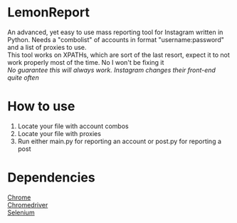 # LemonReport
An advanced, yet easy to use mass reporting tool for Instagram written in Python. Needs a "combolist" of accounts in format "username:password" and a list of proxies to use.<br>
This tool works on XPATHs, which are sort of the last resort, expect it to not work properly most of the time. No I won't be fixing it<br>
<i>No guarantee this will always work. Instagram changes their front-end quite often</i>
# How to use
1. Locate your file with account combos
2. Locate your file with proxies
3. Run either main.py for reporting an account or post.py for reporting a post
# Dependencies
<a href="https://www.google.com/chrome/">Chrome</a><br>
<a href="https://chromedriver.chromium.org/">Chromedriver</a><br>
<a href="https://www.selenium.dev/">Selenium</a><br>
